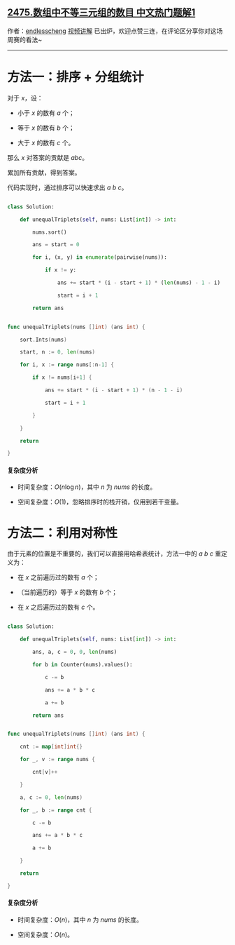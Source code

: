 ## [2475.数组中不等三元组的数目 中文热门题解1](https://leetcode.cn/problems/number-of-unequal-triplets-in-array/solutions/100000/fei-bao-li-zuo-fa-by-endlesscheng-9ekp)

作者：[endlesscheng](https://leetcode.cn/u/endlesscheng)
[视频讲解](https://www.bilibili.com/video/BV1A3411f7H3/) 已出炉，欢迎点赞三连，在评论区分享你对这场周赛的看法~

---

# 方法一：排序 + 分组统计

对于 $x$，设：

- 小于 $x$ 的数有 $a$ 个；
- 等于 $x$ 的数有 $b$ 个；
- 大于 $x$ 的数有 $c$ 个。

那么 $x$ 对答案的贡献是 $abc$。

累加所有贡献，得到答案。

代码实现时，通过排序可以快速求出 $a\ b\ c$。

```py [sol1-Python3]
class Solution:
    def unequalTriplets(self, nums: List[int]) -> int:
        nums.sort()
        ans = start = 0
        for i, (x, y) in enumerate(pairwise(nums)):
            if x != y:
                ans += start * (i - start + 1) * (len(nums) - 1 - i)
                start = i + 1
        return ans
```

```go [sol1-Go]
func unequalTriplets(nums []int) (ans int) {
	sort.Ints(nums)
	start, n := 0, len(nums)
	for i, x := range nums[:n-1] {
		if x != nums[i+1] {
			ans += start * (i - start + 1) * (n - 1 - i)
			start = i + 1
		}
	}
	return
}
```

#### 复杂度分析

- 时间复杂度：$O(n\log n)$，其中 $n$ 为 $\textit{nums}$ 的长度。
- 空间复杂度：$O(1)$，忽略排序时的栈开销，仅用到若干变量。

# 方法二：利用对称性

由于元素的位置是不重要的，我们可以直接用哈希表统计，方法一中的 $a\ b\ c$ 重定义为：

- 在 $x$ 之前遍历过的数有 $a$ 个；
- （当前遍历的）等于 $x$ 的数有 $b$ 个；
- 在 $x$ 之后遍历过的数有 $c$ 个。

```py [sol2-Python3]
class Solution:
    def unequalTriplets(self, nums: List[int]) -> int:
        ans, a, c = 0, 0, len(nums)
        for b in Counter(nums).values():
            c -= b
            ans += a * b * c
            a += b
        return ans
```

```go [sol2-Go]
func unequalTriplets(nums []int) (ans int) {
	cnt := map[int]int{}
	for _, v := range nums {
		cnt[v]++
	}
	a, c := 0, len(nums)
	for _, b := range cnt {
		c -= b
		ans += a * b * c
		a += b
	}
	return
}
```

#### 复杂度分析

- 时间复杂度：$O(n)$，其中 $n$ 为 $\textit{nums}$ 的长度。
- 空间复杂度：$O(n)$。
